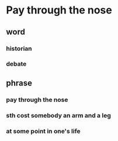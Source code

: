 # Pay through the nose

## word

### historian

### debate

## phrase

### pay through the nose

### sth cost somebody an arm and a leg

### at some point in one's life

